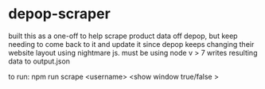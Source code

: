 # depop-scraper
built this as a one-off to help scrape product data off depop, but keep needing to come back to it and update it since depop keeps changing their website layout
using nightmare js. must be using node v > 7
writes resulting data to output.json

to run: npm run scrape \<username\> \<show window true/false \>
